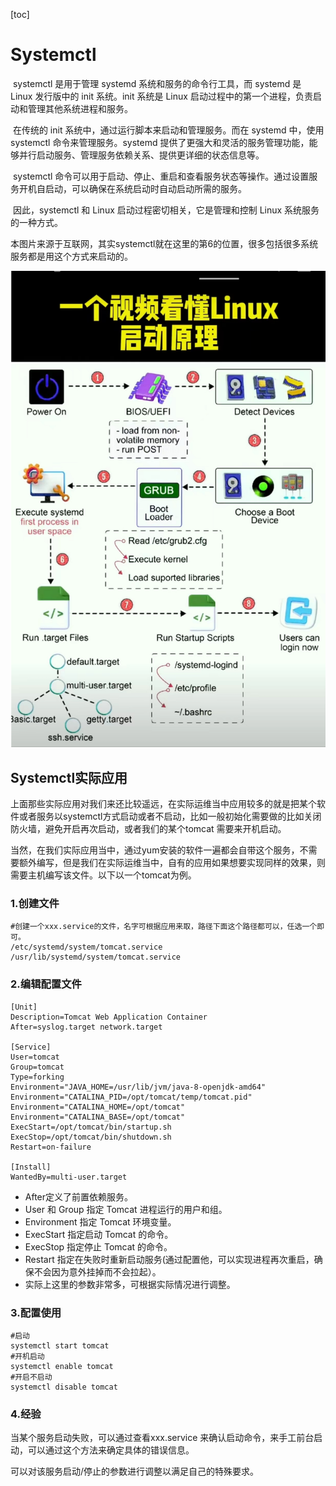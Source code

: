 [toc]

# Systemctl

​	systemctl 是用于管理 systemd 系统和服务的命令行工具，而 systemd 是 Linux 发行版中的 init 系统。init 系统是 Linux 启动过程中的第一个进程，负责启动和管理其他系统进程和服务。

​	在传统的 init 系统中，通过运行脚本来启动和管理服务。而在 systemd 中，使用 systemctl 命令来管理服务。systemd 提供了更强大和灵活的服务管理功能，能够并行启动服务、管理服务依赖关系、提供更详细的状态信息等。

​	systemctl 命令可以用于启动、停止、重启和查看服务状态等操作。通过设置服务开机自启动，可以确保在系统启动时自动启动所需的服务。

​	因此，systemctl 和 Linux 启动过程密切相关，它是管理和控制 Linux 系统服务的一种方式。

​	本图片来源于互联网，其实systemctl就在这里的第6的位置，很多包括很多系统服务都是用这个方式来启动的。

![image-20240130160032057](.Systemctl/image-20240130160032057.png)

## Systemctl实际应用

​	上面那些实际应用对我们来还比较遥远，在实际运维当中应用较多的就是把某个软件或者服务以systemctl方式启动或者不启动，比如一般初始化需要做的比如关闭防火墙，避免开启再次启动，或者我们的某个tomcat 需要来开机启动。

​	当然，在我们实际应用当中，通过yum安装的软件一遍都会自带这个服务，不需要额外编写，但是我们在实际运维当中，自有的应用如果想要实现同样的效果，则需要主机编写该文件。以下以一个tomcat为例。

### 1.创建文件

```
#创建一个xxx.service的文件，名字可根据应用来取，路径下面这个路径都可以，任选一个即可。
/etc/systemd/system/tomcat.service
/usr/lib/systemd/system/tomcat.service
```

### 2.编辑配置文件

```
[Unit]
Description=Tomcat Web Application Container
After=syslog.target network.target

[Service]
User=tomcat
Group=tomcat
Type=forking
Environment="JAVA_HOME=/usr/lib/jvm/java-8-openjdk-amd64"
Environment="CATALINA_PID=/opt/tomcat/temp/tomcat.pid"
Environment="CATALINA_HOME=/opt/tomcat"
Environment="CATALINA_BASE=/opt/tomcat"
ExecStart=/opt/tomcat/bin/startup.sh
ExecStop=/opt/tomcat/bin/shutdown.sh
Restart=on-failure

[Install]
WantedBy=multi-user.target

```

- After定义了前置依赖服务。
- User 和 Group 指定 Tomcat 进程运行的用户和组。
- Environment 指定 Tomcat 环境变量。
- ExecStart 指定启动 Tomcat 的命令。
- ExecStop 指定停止 Tomcat 的命令。
- Restart 指定在失败时重新启动服务(通过配置他，可以实现进程再次重启，确保不会因为意外挂掉而不会拉起）。
- 实际上这里的参数非常多，可根据实际情况进行调整。

### 3.配置使用

```
#启动
systemctl start tomcat
#开机启动
systemctl enable tomcat
#开启不启动
systemctl disable tomcat
```



###  4.经验

当某个服务启动失败，可以通过查看xxx.service 来确认启动命令，来手工前台启动，可以通过这个方法来确定具体的错误信息。

可以对该服务启动/停止的参数进行调整以满足自己的特殊要求。



